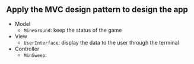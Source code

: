 
## Apply the MVC design pattern to design the app
- Model
    + `MineGround`: keep the status of the game
- View
    + `UserInterface`: display the data to the user through the terminal
- Controller
    + `MinSweep`: 
